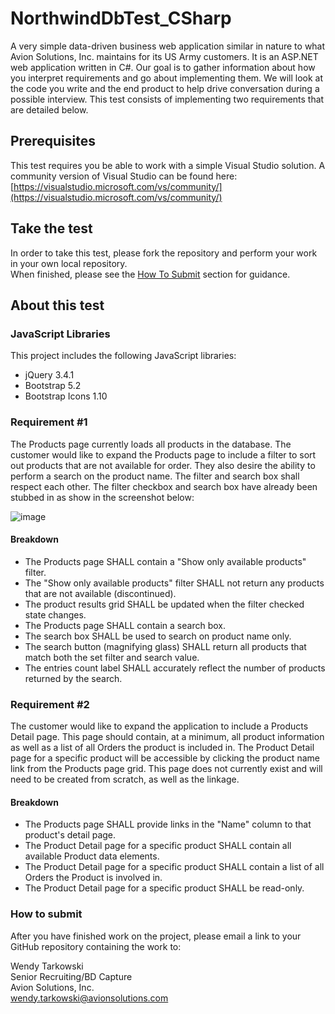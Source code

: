 # NorthwindDbTest_CSharp
A very simple data-driven business web application similar in nature to what
Avion Solutions, Inc. maintains for its US Army customers.  It is an ASP.NET web application written in C#.  Our goal is to gather information about how you interpret requirements
and go about implementing them.  We will look at the code you write and the end product to help drive conversation
during a possible interview.  This test consists of implementing two requirements that are detailed below.

## Prerequisites
This test requires you be able to work with a simple Visual Studio solution.  A community version of Visual Studio can be found here: [https://visualstudio.microsoft.com/vs/community/](https://visualstudio.microsoft.com/vs/community/)

## Take the test
In order to take this test, please fork the repository and perform your work in your own local repository.\
When finished, please see the [How To Submit](#how-to-submit) section for guidance.

## About this test
### JavaScript Libraries
This project includes the following JavaScript libraries:
* jQuery 3.4.1
* Bootstrap 5.2
* Bootstrap Icons 1.10

### Requirement #1
The Products page currently loads all products in the database.  The customer would like to expand the Products page to include a filter to sort out products that are not available for order.
They also desire the ability to perform a search on the product name.  The filter and search box shall respect each other.
The filter checkbox and search box have already been stubbed in as show in the screenshot below:

![image](https://github.com/AvionSolutionsInc/NorthwindDbTest_CSharp/assets/165914496/cb84a900-2c6f-4e0b-aa6d-2155e84c7dc5)

#### Breakdown
* The Products page SHALL contain a "Show only available products" filter.
* The "Show only available products" filter SHALL not return any products that are not available (discontinued).
* The product results grid SHALL be updated when the filter checked state changes.
* The Products page SHALL contain a search box.
* The search box SHALL be used to search on product name only.
* The search button (magnifying glass) SHALL return all products that match both the set filter and search value.
* The entries count label SHALL accurately reflect the number of products returned by the search.

### Requirement #2
The customer would like to expand the application to include a Products Detail page. This page should contain, at a minimum, 
all product information as well as a list of all Orders the product is included in. The Product Detail page for a specific 
product will be accessible by clicking the product name link from the Products page grid. This page does not currently exist 
and will need to be created from scratch, as well as the linkage.

#### Breakdown
* The Products page SHALL provide links in the "Name" column to that product's detail page.
* The Product Detail page for a specific product SHALL contain all available Product data elements.
* The Product Detail page for a specific product SHALL contain a list of all Orders the Product is involved in.
* The Product Detail page for a specific product SHALL be read-only.

### How to submit
After you have finished work on the project, please email a link to your GitHub repository containing the work to:

Wendy Tarkowski\
Senior Recruiting/BD Capture\
Avion Solutions, Inc.\
[wendy.tarkowski@avionsolutions.com](mailto:wendy.tarkowski@avionsolutions.com)
